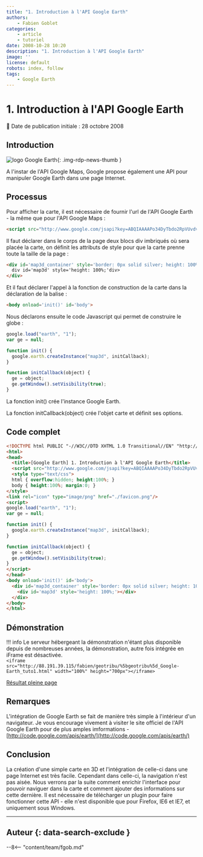```yaml
---
title: "1. Introduction à l'API Google Earth"
authors:
    - Fabien Goblet
categories:
    - article
    - tutoriel
date: 2008-10-28 10:20
description: "1. Introduction à l'API Google Earth"
image: ''
license: default
robots: index, follow
tags:
    - Google Earth
---
```


# 1. Introduction à l'API Google Earth

:calendar: Date de publication initiale : 28 octobre 2008

## Introduction

![logo Google Earth](https://cdn.geotribu.fr/img/logos-icones/entreprises_association/google/googleearth.png "logo Google Earth"){: .img-rdp-news-thumb }

A l'instar de l'API Google Maps, Google propose également une API pour manipuler Google Earth dans une page Internet.  

## Processus

Pour afficher la carte, il est nécessaire de fournir l'url de l'API Google Earth - la même que pour l'API Google Maps :  

```html
<script src="http://www.google.com/jsapi?key=ABQIAAAAPo34DyTbdo2RpVUvdvK1qxTVkAM76o12Ue_ZZqmwjROaqOyBLhQVBCYY9lnsLXH3mdZLo-PWW8Z1DQ"></script>
```

Il faut déclarer dans le corps de la page deux blocs div imbriqués où sera placée la carte, on définit les attributs de style pour que la carte prenne toute la taille de la page :  

```html
<div id='map3d_container' style='border: 0px solid silver; height: 100%; width: 100%;'>
  div id='map3d' style='height: 100%;'div>
</div>
```

Et il faut déclarer l'appel à la fonction de construction de la carte dans la déclaration de la balise :  

```html
<body onload='init()' id='body'>
```

Nous déclarons ensuite le code Javascript qui permet de construire le globe :  

```javascript
google.load("earth", "1");
var ge = null;

function init() {
  google.earth.createInstance("map3d", initCallback);
}

function initCallback(object) {
  ge = object;
  ge.getWindow().setVisibility(true);
}
```

La fonction init() crée l'instance Google Earth.  

La fonction initCallback(object) crée l'objet carte et définit ses options.  

## Code complet

```html
<!DOCTYPE html PUBLIC "-//W3C//DTD XHTML 1.0 Transitional//EN" "http://www.w3.org/TR/xhtml1/DTD/xhtml1-transitional.dtd">
<html>
<head>
  <title>[Google Earth] 1. Introduction à l'API Google Earth</title>
  <script src="http://www.google.com/jsapi?key=ABQIAAAAPo34DyTbdo2RpVUvdvK1qxTVkAM76o12Ue_ZZqmwjROaqOyBLhQVBCYY9lnsLXH3mdZLo-PWW8Z1DQ"></script>
  <style type="text/css">
  html { overflow:hidden; height:100%; }
  body { height:100%; margin:0; }
</style>
<link rel="icon" type="image/png" href="./favicon.png"/>
<script>
google.load("earth", "1");
var ge = null;

function init() {
  google.earth.createInstance("map3d", initCallback);
}

function initCallback(object) {
  ge = object;
  ge.getWindow().setVisibility(true);
}
</script>
</head>
<body onload='init()' id='body'>
  <div id='map3d_container' style='border: 0px solid silver; height: 100%; width: 100%;'>
    <div id='map3d' style='height: 100%;'></div>
  </div>
</body>
</html>
```  

## Démonstration

!!! info
    Le serveur hébergeant la démonstration n'étant plus disponible depuis de nombreuses années, la démonstration, autre fois intégrée en iFrame est désactivée.  
    `<iframe src="http://88.191.39.115/fabien/geotribu/%5bgeotribu%5d_Google-Earth_tuto1.html" width="100%" height="700px"></iframe>`

[Résultat pleine page](http://88.191.39.115/fabien/geotribu/%5bgeotribu%5d_Google-Earth_tuto1.html)

## Remarques

L'intégration de Google Earth se fait de manière très simple à l'intérieur d'un navigateur.
Je vous encourage vivement à visiter le site officiel de l'API Google Earth pour de plus amples imformations - [http://code.google.com/apis/earth/](http://code.google.com/apis/earth/)

## Conclusion

La création d'une simple carte en 3D et l'intégration de celle-ci dans une page Internet est très facile.
Cependant dans celle-ci, la navigation n'est pas aisée.
Nous verrons par la suite comment enrichir l'interface pour pouvoir naviguer dans la carte et comment ajouter des informations sur cette dernière.
Il est nécessaire de télécharger un plugin pour faire fonctionner cette API - elle n'est disponible que pour Firefox, IE6 et IE7, et uniquement sous Windows.

----

## Auteur {: data-search-exclude }

--8<-- "content/team/fgob.md"
